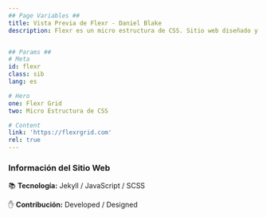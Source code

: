 ```yaml
---
## Page Variables ##
title: Vista Previa de Flexr - Daniel Blake
description: Flexr es un micro estructura de CSS. Sitio web diseñado y desarrollado por Daniel Blake.


## Params ##
# Meta
id: flexr
class: sib
lang: es

# Hero
one: Flexr Grid
two: Micro Estructura de CSS

# Content
link: 'https://flexrgrid.com'
rel: true
---
```


### Información del Sitio Web

📚 <b>Tecnología:</b>  Jekyll / JavaScript / SCSS

✋ <b>Contribución:</b> Developed / Designed
